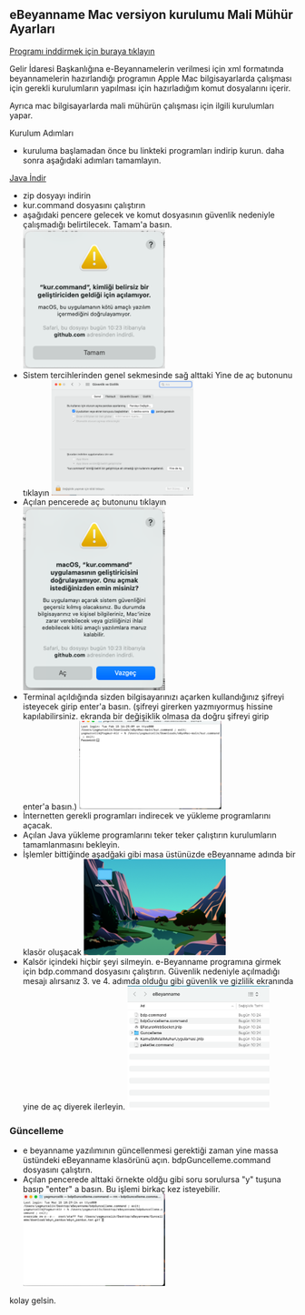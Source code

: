 ## eBeyanname Mac versiyon kurulumu Mali Mühür Ayarları

[Programı inddirmek için buraya tıklayın](https://github.com/furkanarici/eBynMac/archive/refs/heads/main.zip)

Gelir İdaresi Başkanlığına e-Beyannamelerin verilmesi için xml formatında beyannamelerin hazırlandığı programın Apple Mac bilgisayarlarda çalışması için gerekli kurulumların yapılması için hazırladığım komut dosyalarını içerir.

Ayrıca mac bilgisayarlarda mali mühürün çalışması için ilgili kurulumları yapar.

Kurulum Adımları

- kuruluma başlamadan önce bu linkteki programları indirip kurun. daha sonra aşağıdaki adımları tamamlayın.

[Java İndir](https://drive.google.com/u/0/uc?id=1wPutXX40gJJevRRwnOuL2blzJt9e0dRx&export=download&confirm=t)

- zip dosyayı indirin
- kur.command dosyasını çalıştırın
- aşağıdaki pencere gelecek ve komut dosyasının güvenlik nedeniyle çalışmadığı belirtilecek. Tamam'a basın.
  <img src="assets/1.png" width="250">
- Sistem tercihlerinden genel sekmesinde sağ alttaki Yine de aç butonunu tıklayın
  <img src="assets/2.png" width="250">
- Açılan pencerede aç butonunu tıklayın
  <img src="assets/3.png" width="250">
- Terminal açıldığında sizden bilgisayarınızı açarken kullandığınız şifreyi isteyecek girip enter'a basın. (şifreyi girerken yazmıyormuş hissine kapılabilirsiniz. ekranda bir değişiklik olmasa da doğru şifreyi girip enter'a basın.)
  <img src="assets/4.png" width="250">
- İnternetten gerekli programları indirecek ve yükleme programlarını açacak.
- Açılan Java yükleme programlarını teker teker çalıştırın kurulumların tamamlanmasını bekleyin.
- İşlemler bittiğinde aşadğaki gibi masa üstünüzde eBeyanname adında bir klasör oluşacak
  <img src="assets/8.png" width="250">
- Kalsör içindeki hiçbir şeyi silmeyin. e-Beyanname programına girmek için bdp.command dosyasını çalıştırın. Güvenlik nedeniyle açılmadığı mesajı alırsanız 3. ve 4. adımda olduğu gibi güvenlik ve gizlilik ekranında yine de aç diyerek ilerleyin.
  <img src="assets/9.png" width="250">

### Güncelleme

- e beyanname yazılımının güncellenmesi gerektiği zaman yine massa üstündeki eBeyanname klasörünü açın. bdpGuncelleme.command dosyasını çalıştırn.
- Açılan pencerede alttaki örnekte oldğu gibi soru sorulursa "y" tuşuna basıp "enter" a basın. Bu işlemi birkaç kez isteyebilir.
  <img src="assets/10.png" width="250">

kolay gelsin.

